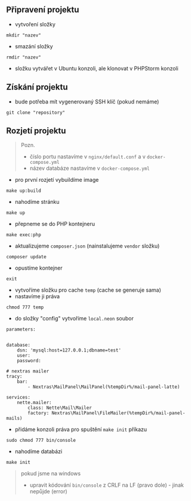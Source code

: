 ## Připravení projektu

- vytvoření složky
```
mkdir "nazev"
```
- smazání složky
```
rmdir "nazev"
```
- složku vytvářet v Ubuntu konzoli, ale klonovat v PHPStorm konzoli

## Získání projektu
- bude potřeba mít vygenerovaný SSH klíč (pokud nemáme)
```
git clone "repository"
```

## Rozjetí projektu

> Pozn.
> - číslo portu nastavíme v `nginx/default.conf` a v `docker-compose.yml`
> - název databáze nastavíme v `docker-compose.yml`

- pro první rozjetí vybuildíme image
```
make up:build
```
- nahodíme stránku
```
make up
```
- přepneme se do PHP kontejneru
```
make exec:php
```
- aktualizujeme `composer.json` (nainstalujeme `vendor` složku)
```
composer update
```
- opustíme kontejner
```
exit
```
- vytvoříme složku pro cache `temp` (cache se generuje sama)
- nastavíme ji práva
```
chmod 777 temp
```
- do složky "config" vytvoříme `local.neon` soubor
```neon
parameters:


database:
    dsn: 'mysql:host=127.0.0.1;dbname=test'
    user:
    password:

# nextras mailer
tracy:
	bar:
		- Nextras\MailPanel\MailPanel(%tempDir%/mail-panel-latte)

services:
	nette.mailer:
		class: Nette\Mail\Mailer
		factory: Nextras\MailPanel\FileMailer(%tempDir%/mail-panel-mails)
```
- přidáme konzoli práva pro spuštění `make init` příkazu
```
sudo chmod 777 bin/console
```
- nahodíme databázi
```
make init
```
> pokud jsme na windows
> - upravit kódování `bin/console` z CRLF na LF (pravo dole) - jinak nepůjde (error)
